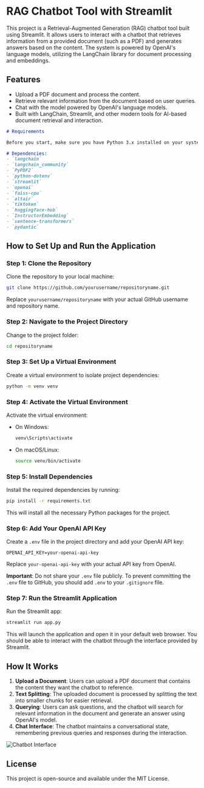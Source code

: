 # RAG Chatbot Tool with Streamlit

This project is a Retrieval-Augmented Generation (RAG) chatbot tool built using Streamlit. It allows users to interact with a chatbot that retrieves information from a provided document (such as a PDF) and generates answers based on the content. The system is powered by OpenAI's language models, utilizing the LangChain library for document processing and embeddings.

## Features

- Upload a PDF document and process the content.
- Retrieve relevant information from the document based on user queries.
- Chat with the model powered by OpenAI's language models.
- Built with LangChain, Streamlit, and other modern tools for AI-based document retrieval and interaction.
```markdown
# Requirements

Before you start, make sure you have Python 3.x installed on your system. You can install the required dependencies using the `requirements.txt` file provided in the project.

# Dependencies:
- `langchain`
- `langchain_community`
- `PyPDF2`
- `python-dotenv`
- `streamlit`
- `openai`
- `faiss-cpu`
- `altair`
- `tiktoken`
- `huggingface-hub`
- `InstructorEmbedding`
- `sentence-transformers`
- `pydantic`
```

## How to Set Up and Run the Application

### Step 1: Clone the Repository

Clone the repository to your local machine:

```bash
git clone https://github.com/yourusername/repositoryname.git
```

Replace `yourusername/repositoryname` with your actual GitHub username and repository name.

### Step 2: Navigate to the Project Directory

Change to the project folder:

```bash
cd repositoryname
```

### Step 3: Set Up a Virtual Environment

Create a virtual environment to isolate project dependencies:

```bash
python -m venv venv
```

### Step 4: Activate the Virtual Environment

Activate the virtual environment:
- On Windows:

  ```bash
  venv\Scripts\activate
  ```

- On macOS/Linux:

  ```bash
  source venv/bin/activate
  ```

### Step 5: Install Dependencies

Install the required dependencies by running:

```bash
pip install -r requirements.txt
```

This will install all the necessary Python packages for the project.

### Step 6: Add Your OpenAI API Key

Create a `.env` file in the project directory and add your OpenAI API key:

```
OPENAI_API_KEY=your-openai-api-key
```

Replace `your-openai-api-key` with your actual API key from OpenAI.

**Important**: Do not share your `.env` file publicly. To prevent committing the `.env` file to GitHub, you should add `.env` to your `.gitignore` file.

### Step 7: Run the Streamlit Application

Run the Streamlit app:

```bash
streamlit run app.py
```

This will launch the application and open it in your default web browser. You should be able to interact with the chatbot through the interface provided by Streamlit.

## How It Works

1. **Upload a Document**: Users can upload a PDF document that contains the content they want the chatbot to reference.
2. **Text Splitting**: The uploaded document is processed by splitting the text into smaller chunks for easier retrieval.
3. **Querying**: Users can ask questions, and the chatbot will search for relevant information in the document and generate an answer using OpenAI's model.
4. **Chat Interface**: The chatbot maintains a conversational state, remembering previous queries and responses during the interaction.

![Chatbot Interface](screenshots/screenshot(14).png)


## License

This project is open-source and available under the MIT License.
